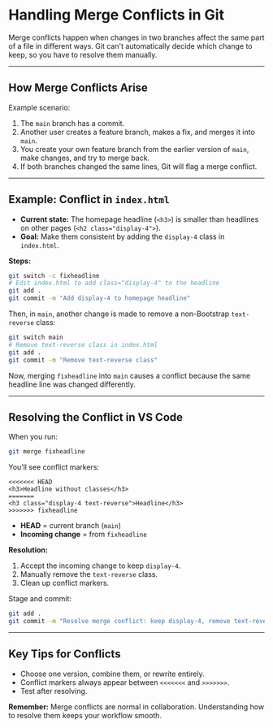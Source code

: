 # Handling Merge Conflicts in Git

Merge conflicts happen when changes in two branches affect the same part of a file in different ways. Git can't automatically decide which change to keep, so you have to resolve them manually.

---

## How Merge Conflicts Arise

Example scenario:

1. The `main` branch has a commit.
2. Another user creates a feature branch, makes a fix, and merges it into `main`.
3. You create your own feature branch from the earlier version of `main`, make changes, and try to merge back.
4. If both branches changed the same lines, Git will flag a merge conflict.

---

## Example: Conflict in `index.html`

* **Current state:** The homepage headline (`<h3>`) is smaller than headlines on other pages (`<h2 class="display-4">`).
* **Goal:** Make them consistent by adding the `display-4` class in `index.html`.

**Steps:**

```bash
git switch -c fixheadline
# Edit index.html to add class="display-4" to the headline
git add .
git commit -m "Add display-4 to homepage headline"
```

Then, in `main`, another change is made to remove a non-Bootstrap `text-reverse` class:

```bash
git switch main
# Remove text-reverse class in index.html
git add .
git commit -m "Remove text-reverse class"
```

Now, merging `fixheadline` into `main` causes a conflict because the same headline line was changed differently.

---

## Resolving the Conflict in VS Code

When you run:

```bash
git merge fixheadline
```

You’ll see conflict markers:

```
<<<<<<< HEAD
<h3>Headline without classes</h3>
=======
<h3 class="display-4 text-reverse">Headline</h3>
>>>>>>> fixheadline
```

* **HEAD** = current branch (`main`)
* **Incoming change** = from `fixheadline`

**Resolution:**

1. Accept the incoming change to keep `display-4`.
2. Manually remove the `text-reverse` class.
3. Clean up conflict markers.

Stage and commit:

```bash
git add .
git commit -m "Resolve merge conflict: keep display-4, remove text-reverse"
```

---

## Key Tips for Conflicts

* Choose one version, combine them, or rewrite entirely.
* Conflict markers always appear between `<<<<<<<` and `>>>>>>>`.
* Test after resolving.

**Remember:** Merge conflicts are normal in collaboration. Understanding how to resolve them keeps your workflow smooth.
